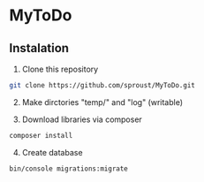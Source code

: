 # MyToDo
## Instalation

1. Clone this repository

```bash
git clone https://github.com/sproust/MyToDo.git
```

2. Make dirctories "temp/" and "log" (writable)
 
3. Download libraries via composer

```bash
composer install
```

4. Create database 


```bash
bin/console migrations:migrate
```